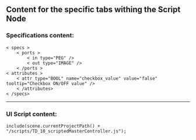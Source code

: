 ## Content for the specific tabs withing the Script Node

### Specifications content:
```
< specs >
    < ports >
        < in type="PEG" />
        < out type="IMAGE" />
    < /ports >
< attributes >
    < attr type="BOOL" name="checkbox_value" value="false" tooltip="Checkbox ON/OFF value" />
    < /attributes>
< /specs>
```
---
### UI Script content:
```
include(scene.currentProjectPath() + "/scripts/TD_10_scriptedMasterController.js");
```
